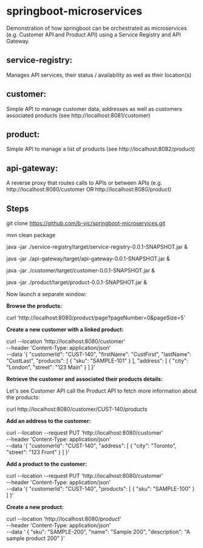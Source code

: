 # springboot-microservices

Demonstration of how springboot can be orchestrated as microservices (e.g. Customer API and Product API) using a Service Registry and API Gateway.


## service-registry: 

Manages API services, their status / availability as well as their location(s)


## customer: 

Simple API to manage customer data, addresses as well as customers associated products (see http://localhost:8081/customer)


## product: 

Simple API to manage a list of products (see http://localhost:8082/product)


## api-gateway: 

A reverse proxy that routes calls to APIs or between APIs (e.g. http://localhost:8080/customer OR http://localhost:8080/product)


## Steps

git clone https://github.com/b-vic/springboot-microservices.git

mvn clean package

java -jar ./service-registry/target/service-registry-0.0.1-SNAPSHOT.jar &

java -jar ./api-gateway/target/api-gateway-0.0.1-SNAPSHOT.jar &

java -jar ./customer/target/customer-0.0.1-SNAPSHOT.jar &

java -jar ./product/target/product-0.0.1-SNAPSHOT.jar &


Now launch a separate window:


**Browse the products:**

curl 'http://localhost:8080/product/page?pageNumber=0&pageSize=5'


**Create a new customer with a linked product:**

curl --location 'http://localhost:8080/customer' \
--header 'Content-Type: application/json' \
--data '{
    "customerId": "CUST-140",
    "firstName": "CustFirst",
    "lastName": "CustLast",
    "products": [
        {
            "sku": "SAMPLE-101"
        }
    ],
    "address": [
        {
            "city": "London",
            "street": "123 Main"
        }
    ]
}'

**Retrieve the customer and associated their products details:**

Let's see Customer API call the Product API to fetch more information about the products:

curl http://localhost:8080/customer/CUST-140/products


**Add an address to the customer:**

curl --location --request PUT 'http://localhost:8080/customer' \
--header 'Content-Type: application/json' \
--data '{
    "customerId": "CUST-140",
    "address": [
        {
            "city": "Toronto",
            "street": "123 Front"
        }
    ]
}'

**Add a product to the customer:**

curl --location --request PUT 'http://localhost:8080/customer' \
--header 'Content-Type: application/json' \
--data '{
    "customerId": "CUST-140",
    "products": [
        {
            "sku": "SAMPLE-100"
        }
    ]
}'

**Create a new product:**

curl --location 'http://localhost:8080/product' \
--header 'Content-Type: application/json' \
--data '    {
        "sku": "SAMPLE-200",
        "name": "Sample 200",
        "description": "A sample product 200"
    }'

